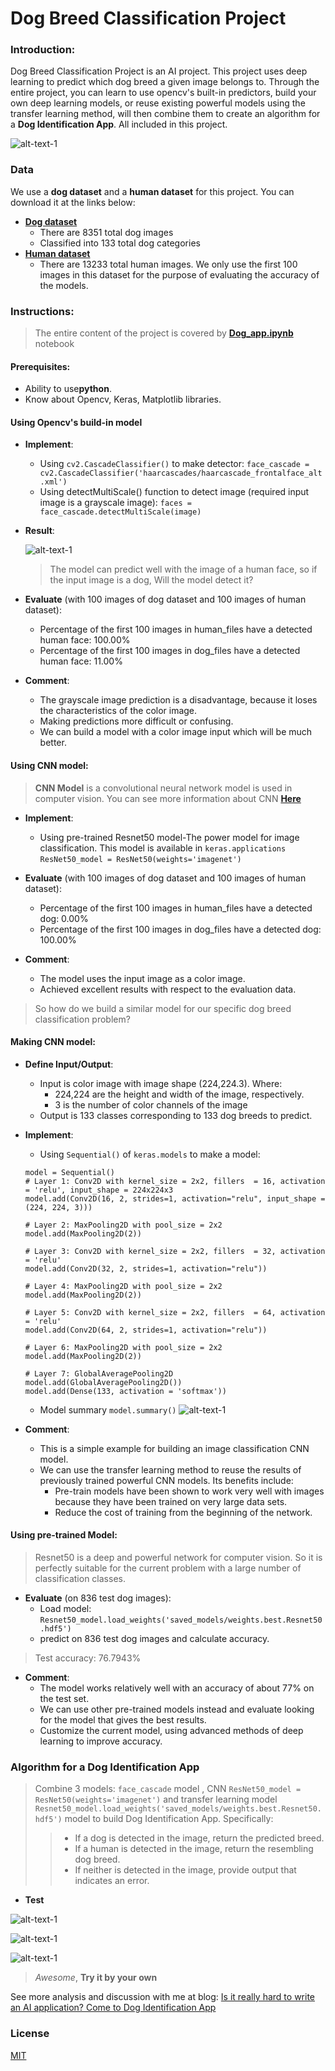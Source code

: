 # Dog Breed Classification Project

### Introduction:

Dog Breed Classification Project is an AI project. This project uses deep learning to predict which dog breed a given image belongs to. Through the entire project, you can learn to use opencv's built-in predictors, build your own deep learning models, or reuse existing powerful models using the transfer learning method, will then combine them to create an algorithm for a **Dog Identification App**. All included in this project.

![alt-text-1](images/dogpredicted.JPG "Labrador retriever")

### Data

We use a **dog dataset** and a **human dataset** for this project. You can download it at the links below:

- [**Dog dataset**](https://s3-us-west-1.amazonaws.com/udacity-aind/dog-project/dogImages.zip)
  - There are 8351 total dog images
  - Classified into 133 total dog categories
- [**Human dataset**](https://s3-us-west-1.amazonaws.com/udacity-aind/dog-project/lfw.zip)
  - There are 13233 total human images. We only use the first 100 images in this dataset for the purpose of evaluating the accuracy of the models.

### Instructions:

> The entire content of the project is covered by [**Dog_app.ipynb**](https://github.com/lexuansanh/Dog-Breed-Classification-Project/blob/main/dog_app.ipynb) notebook

#### Prerequisites:

- Ability to use**python**.
- Know about Opencv, Keras, Matplotlib libraries.

#### Using Opencv's build-in model

- **Implement**:

  - Using `cv2.CascadeClassifier()` to make detector:
    `face_cascade = cv2.CascadeClassifier('haarcascades/haarcascade_frontalface_alt.xml')`
  - Using detectMultiScale() function to detect image (required input image is a grayscale image):
    `faces = face_cascade.detectMultiScale(image)`
- **Result**:

  ![alt-text-1](images/human_detected.png "human face")

  > The model can predict well with the image of a human face, so if the input image is a dog, Will the model detect it?
  >
- **Evaluate** (with 100 images of dog dataset and 100 images of human dataset):

  - Percentage of the first 100 images in human_files have a detected human face: 100.00%
  - Percentage of the first 100 images in dog_files have a detected human face: 11.00%
- **Comment**:

  - The grayscale image prediction is a disadvantage, because it loses the characteristics of the color image.
  - Making predictions more difficult or confusing.
  - We can build a model with a color image input which will be much better.

#### Using CNN model:

> **CNN Model** is a convolutional neural network model is used in computer vision. You can see more information about CNN [**Here**](https://en.wikipedia.org/wiki/Convolutional_neural_network)

- **Implement**:

  - Using pre-trained Resnet50 model-The power model for image classification. This model is available in `keras.applications`
    `ResNet50_model = ResNet50(weights='imagenet')`
- **Evaluate** (with 100 images of dog dataset and 100 images of human dataset):

  - Percentage of the first 100 images in human_files have a detected dog: 0.00%
  - Percentage of the first 100 images in dog_files have a detected dog: 100.00%
- **Comment**:

  - The model uses the input image as a color image.
  - Achieved excellent results with respect to the evaluation data.

> So how do we build a similar model for our specific dog breed classification problem?

#### Making CNN model:

- **Define Input/Output**:

  - Input is color image with image shape (224,224.3). Where:
    - 224,224 are the height and width of the image, respectively.
    - 3 is the number of color channels of the image
  - Output is 133 classes corresponding to 133 dog breeds to predict.
- **Implement**:

  - Using `Sequential()` of `keras.models` to make a model:

  ```
  model = Sequential()
  # Layer 1: Conv2D with kernel_size = 2x2, fillers  = 16, activation = 'relu', input_shape = 224x224x3
  model.add(Conv2D(16, 2, strides=1, activation="relu", input_shape = (224, 224, 3)))

  # Layer 2: MaxPooling2D with pool_size = 2x2
  model.add(MaxPooling2D(2))

  # Layer 3: Conv2D with kernel_size = 2x2, fillers  = 32, activation = 'relu'
  model.add(Conv2D(32, 2, strides=1, activation="relu"))

  # Layer 4: MaxPooling2D with pool_size = 2x2
  model.add(MaxPooling2D(2))

  # Layer 5: Conv2D with kernel_size = 2x2, fillers  = 64, activation = 'relu'
  model.add(Conv2D(64, 2, strides=1, activation="relu"))

  # Layer 6: MaxPooling2D with pool_size = 2x2
  model.add(MaxPooling2D(2))

  # Layer 7: GlobalAveragePooling2D
  model.add(GlobalAveragePooling2D())
  model.add(Dense(133, activation = 'softmax'))
  ```

  - Model summary `model.summary()`
    ![alt-text-1](images/cnn_summary.png "cnn summary")
- **Comment**:

  - This is a simple example for building an image classification CNN model.
  - We can use the transfer learning method to reuse the results of previously trained powerful CNN models. Its benefits include:
    - Pre-train models have been shown to work very well with images because they have been trained on very large data sets.
    - Reduce the cost of training from the beginning of the network.

#### Using pre-trained Model:

> Resnet50 is a deep and powerful network for computer vision. So it is perfectly suitable for the current problem with a large number of classification classes.

- **Evaluate** (on 836 test dog images):
  - Load model:
    `Resnet50_model.load_weights('saved_models/weights.best.Resnet50.hdf5')`
  - predict on 836 test dog images and calculate accuracy.

> Test accuracy: 76.7943%

- **Comment**:
  - The model works relatively well with an accuracy of about 77% on the test set.
  - We can use other pre-trained models instead and evaluate looking for the model that gives the best results.
  - Customize the current model, using advanced methods of deep learning to improve accuracy.

### Algorithm for a Dog Identification App

> Combine 3 models: `face_cascade` model , CNN `ResNet50_model = ResNet50(weights='imagenet')` and transfer learning model `Resnet50_model.load_weights('saved_models/weights.best.Resnet50.hdf5')` model to build Dog Identification App. Specifically:
>
>> - If a dog is detected in the image, return the predicted breed.
>> - If a human is detected in the image, return the resembling dog breed.
>> - If neither is detected in the image, provide output that indicates an error.
>>

- **Test**

![alt-text-1](images/image_test1.png "Human image")

![alt-text-1](images/image_test2.png "Welsh springer spaniel")

![alt-text-1](images/image_test3.png "Labrador retriever")

> *Awesome*, **Try it by your own**

See more analysis and discussion with me at blog: [Is it really hard to write an AI application? Come to Dog Identification App](https://medium.com/@xuansanh96/is-it-really-hard-to-write-an-ai-application-come-to-dog-identification-app-6788c2708f26)

### **License**

[MIT](https://github.com/lexuansanh)
